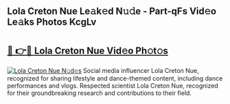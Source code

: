 ## Lola Creton Nue Le𝚊k𝚎d N𝚞𝚍e - Part-qFs Vid𝚎o Le𝚊ks Photos KcgLv

# <h2><a href="http://fb67y6.evod.top/?m=Lola+Creton+Nue">🔗 👉🔴 Lola Creton Nue Vid𝚎o Ph𝚘t𝚘s</a></h2>

[![Lola Creton Nue N𝚞d𝚎s](https://i.imgur.com/8V9OHl7.gif)](http://fb67y6.evod.top/?m=Lola+Creton+Nue)
Social media influencer Lola Creton Nue, recognized for sharing lifestyle and dance-themed content, including dance performances and vlogs. Respected scientist Lola Creton Nue, recognized for their groundbreaking research and contributions to their field. 
